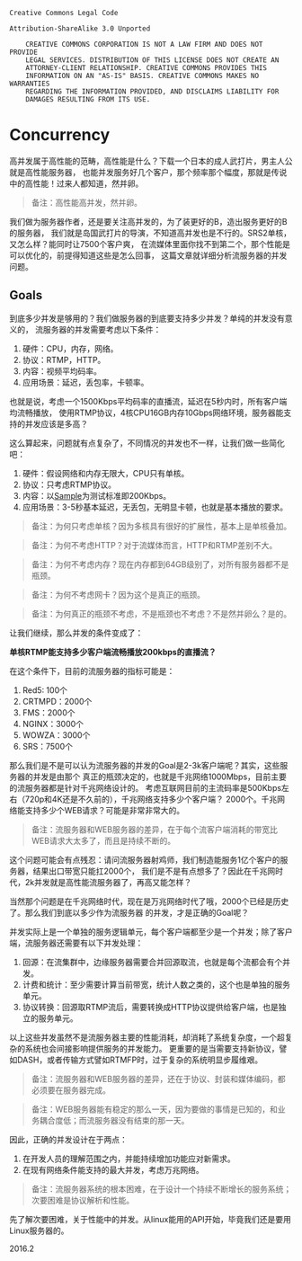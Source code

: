```
Creative Commons Legal Code

Attribution-ShareAlike 3.0 Unported

    CREATIVE COMMONS CORPORATION IS NOT A LAW FIRM AND DOES NOT PROVIDE
    LEGAL SERVICES. DISTRIBUTION OF THIS LICENSE DOES NOT CREATE AN
    ATTORNEY-CLIENT RELATIONSHIP. CREATIVE COMMONS PROVIDES THIS
    INFORMATION ON AN "AS-IS" BASIS. CREATIVE COMMONS MAKES NO WARRANTIES
    REGARDING THE INFORMATION PROVIDED, AND DISCLAIMS LIABILITY FOR
    DAMAGES RESULTING FROM ITS USE.
```

# Concurrency

高并发属于高性能的范畴，高性能是什么？下载一个日本的成人武打片，男主人公就是高性能服务器，
也能并发服务好几个客户，那个频率那个幅度，那就是传说中的高性能！过来人都知道，然并卵。

> 备注：高性能高并发，然并卵。

我们做为服务器作者，还是要关注高并发的，为了装更好的B，造出服务更好的B的服务器，
我们就是岛国武打片的导演，不知道高并发也是不行的。SRS2单核，又怎么样？能同时让7500个客户爽，
在流媒体里面你找不到第二个，那个性能是可以优化的，前提得知道这些是怎么回事，
这篇文章就详细分析流服务器的并发问题。

## Goals

到底多少并发是够用的？我们做服务器的到底要支持多少并发？单纯的并发没有意义的，
流服务器的并发需要考虑以下条件：

1. 硬件：CPU，内存，网络。
1. 协议：RTMP，HTTP。
1. 内容：视频平均码率。
1. 应用场景：延迟，丢包率，卡顿率。

也就是说，考虑一个1500Kbps平均码率的直播流，延迟在5秒内时，所有客户端均流畅播放，
使用RTMP协议，4核CPU16GB内存10Gbps网络环境，服务器能支持的并发应该是多高？

这么算起来，问题就有点复杂了，不同情况的并发也不一样，让我们做一些简化吧：

1. 硬件：假设网络和内存无限大，CPU只有单核。
1. 协议：只考虑RTMP协议。
1. 内容：以[Sample](http://ossrs.net/srsb/source.200kbps.768x320.flv)为测试标准即200Kbps。
1. 应用场景：3-5秒基本延迟，无丢包，无明显卡顿，也就是基本播放的要求。

> 备注：为何只考虑单核？因为多核具有很好的扩展性，基本上是单核叠加。

> 备注：为何不考虑HTTP？对于流媒体而言，HTTP和RTMP差别不大。

> 备注：为何不考虑内存？现在内存都到64GB级别了，对所有服务器都不是瓶颈。

> 备注：为何不考虑网卡？因为这个是真正的瓶颈。

> 备注：为何真正的瓶颈不考虑，不是瓶颈也不考虑？不是然并卵么？是的。

让我们继续，那么并发的条件变成了：

**单核RTMP能支持多少客户端流畅播放200kbps的直播流？**

在这个条件下，目前的流服务器的指标可能是：

1. Red5: 100个
1. CRTMPD：2000个
1. FMS：2000个
1. NGINX：3000个
1. WOWZA：3000个
1. SRS：7500个

那么我们是不是可以认为流服务器的并发的Goal是2-3k客户端呢？其实，这些服务器的并发是由那个
真正的瓶颈决定的，也就是千兆网络1000Mbps，目前主要的流服务器都是针对千兆网络设计的。
考虑互联网目前的主流码率是500Kbps左右（720p和4K还是不久前的），千兆网络支持多少个客户端？
2000个。千兆网络能支持多少个WEB请求？可能是非常非常大的。

> 备注：流服务器和WEB服务器的差异，在于每个流客户端消耗的带宽比WEB请求大太多了，而且是持续不断的。

这个问题可能会有点残忍：请问流服务器射鸡师，我们制造能服务1亿个客户的服务器，结果出口带宽只能扛2000个，
我们是不是有点想多了？因此在千兆网时代，2k并发就是高性能流服务器了，再高又能怎样？

当然那个问题是在千兆网络时代，现在是万兆网络时代了哦，2000个已经是历史了。那么我们到底以多少作为流服务器
的并发，才是正确的Goal呢？

并发实际上是一个单独的服务逻辑单元，每个客户端都至少是一个并发；除了客户端，流服务器还需要有以下并发处理：

1. 回源：在流集群中，边缘服务器需要合并回源取流，也就是每个流都会有个并发。
1. 计费和统计：至少需要计算当前带宽，统计人数之类的，这个也是单独的服务单元。
1. 协议转换：回源取RTMP流后，需要转换成HTTP协议提供给客户端，也是独立的服务单元。

以上这些并发虽然不是流服务器主要的性能消耗，却消耗了系统复杂度，一个超复杂的系统也会间接影响提供服务的并发能力。
更重要的是当需要支持新协议，譬如DASH，或者传输方式譬如RTMFP时，过于复杂的系统明显步履维艰。

> 备注：流服务器和WEB服务器的差异，还在于协议、封装和媒体编码，都必须要在服务器完成。

> 备注：WEB服务器能有稳定的那么一天，因为要做的事情是已知的，和业务耦合度低；而流服务器没有结束的那一天。

因此，正确的并发设计在于两点：

1. 在开发人员的理解范围之内，并能持续增加功能应对新需求。
1. 在现有网络条件能支持的最大并发，考虑万兆网络。

> 备注：流服务器系统的根本困难，在于设计一个持续不断增长的服务系统；次要困难是协议解析和性能。

先了解次要困难，关于性能中的并发。从linux能用的API开始，毕竟我们还是要用Linux服务器的。

2016.2
